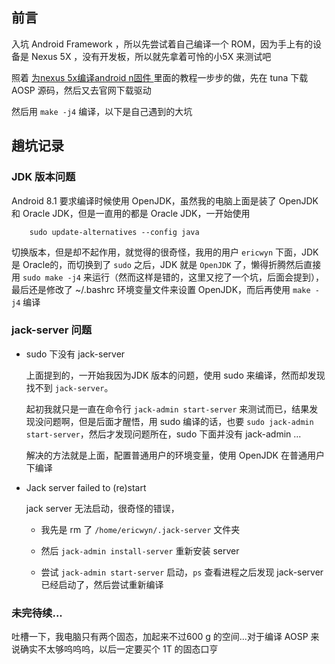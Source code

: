 ## 前言
入坑 Android Framework ，所以先尝试着自己编译一个 ROM，因为手上有的设备是 Nexus 5X ，没有开发板，所以就先拿着可怜的小5X 来测试吧

照着 [为nexus 5x编译android n固件
](https://blog.csdn.net/w_xue/article/details/77418011) 里面的教程一步步的做，先在 tuna 下载 AOSP 源码，然后又去官网下载驱动

然后用 `make -j4` 编译，以下是自己遇到的大坑

## 趟坑记录
### JDK 版本问题
Android 8.1 要求编译时候使用 OpenJDK，虽然我的电脑上面是装了 OpenJDK 和 Oracle JDK，但是一直用的都是 Oracle JDK，一开始使用
        
        sudo update-alternatives --config java

切换版本，但是却不起作用，就觉得的很奇怪，我用的用户 `ericwyn` 下面，JDK 是  Oracle的，而切换到了 `sudo` 之后，JDK 就是 `OpenJDK` 了，懒得折腾然后直接用 `sudo make -j4` 来运行（然而这样是错的，这里又挖了一个坑，后面会提到），最后还是修改了 ~/.bashrc 环境变量文件来设置 OpenJDK，而后再使用 `make -j4` 编译

### jack-server 问题
 - sudo 下没有 jack-server
 
    上面提到的，一开始我因为JDK 版本的问题，使用 sudo 来编译，然而却发现找不到 `jack-server`。
    
    起初我就只是一直在命令行 `jack-admin start-server` 来测试而已，结果发现没问题啊，但是后面才醒悟，用 sudo 编译的话，也要 `sudo jack-admin start-server`，然后才发现问题所在，sudo 下面并没有 jack-admin ...
    
    解决的方法就是上面，配置普通用户的环境变量，使用 OpenJDK 在普通用户下编译


 - Jack server failed to (re)start
    
    jack server 无法启动，很奇怪的错误，
    
    - 我先是 rm 了 `/home/ericwyn/.jack-server` 文件夹
    
    - 然后 `jack-admin install-server` 重新安装 server
    
    - 尝试 `jack-admin start-server` 启动，`ps` 查看进程之后发现 jack-server 已经启动了，然后尝试重新编译

### 未完待续...
吐槽一下，我电脑只有两个固态，加起来不过600 g 的空间...对于编译 AOSP 来说确实不太够呜呜呜，以后一定要买个 1T 的固态口亨
